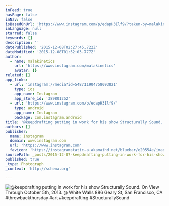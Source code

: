 ```yaml
---
inFeed: true
hasPage: false
inNav: false
isBasedOnUrl: 'https://www.instagram.com/p/edapH3Ilf9/?taken-by=malakinetics'
inLanguage: null
starred: false
keywords: []
description: ''
datePublished: '2015-12-08T02:27:45.722Z'
dateModified: '2015-12-08T01:52:03.777Z'
author:
  - name: malakinetics
    url: 'https://www.instagram.com/malakinetics'
    avatar: {}
related: []
app_links:
  - url: 'instagram://media?id=548711904758093821'
    type: ios
    app_name: Instagram
    app_store_id: '389801252'
  - url: 'https://www.instagram.com/p/edapH3Ilf9/'
    type: android
    app_name: Instagram
    package: com.instagram.android
title: '@keepdrafting putting in work for his show Structurally Sound. On View Through October 5th, 2013. @ White Walls 886 Geary St, San Francisco, CA #throwbackthursday #art #keepdrafting #StructurallySound'
authors: []
publisher:
  name: Instagram
  domain: www.instagram.com
  url: 'https://www.instagram.com'
  favicon: 'https://instagramstatic-a.akamaihd.net/bluebar/e20554e/images/ico/favicon.ico'
sourcePath: _posts/2015-12-07-keepdrafting-putting-in-work-for-his-show-structurally-soun.md
published: true
_type: Photograph
_context: 'http://schema.org'

---
```

![@keepdrafting putting in work for his show Structurally Sound. On View Through October 5th, 2013. @ White Walls 886 Geary St, San Francisco, CA #throwbackthursday #art #keepdrafting #StructurallySound](https://s3-us-west-2.amazonaws.com/the-grid-img/p/a4c9cdf523d7a33e5441671d9a34fb93facdce2d.jpg)
